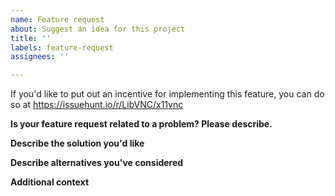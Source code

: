 ```yaml
---
name: Feature request
about: Suggest an idea for this project
title: ''
labels: feature-request
assignees: ''

---
```


If you'd like to put out an incentive for implementing this feature, you can do so at https://issuehunt.io/r/LibVNC/x11vnc

**Is your feature request related to a problem? Please describe.**
<!-- A clear and concise description of what the problem is. Ex. I'm always frustrated when [...] -->

**Describe the solution you'd like**
<!--A clear and concise description of what you want to happen.-->

**Describe alternatives you've considered**
<!--A clear and concise description of any alternative solutions or features you've considered.-->

**Additional context**
<!--Add any other context or screenshots about the feature request here. -->
